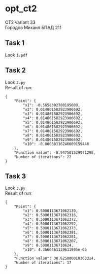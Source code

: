 # opt_ct2
CT2 variant 33  
Городов Михаил БПАД 211

## Task 1
 Look `1.pdf`

## Task 2
 Look `2.py`  
 Result of run:
```
{
    "Point": {
        "x1": -0.5658382700195609,
        "x2": 0.014861582923906692,
        "x3": 0.014861582923906692,
        "x4": 0.014861582923906692,
        "x5": 0.014861582923906692,
        "x6": 0.014861582923906692,
        "x7": 0.014861582923906692,
        "x8": 0.014861582923906692,
        "x9": 0.014861582923906692,
        "x10": -0.00038116246609159446
    },
    "Function value": -8.947501529971298,
    "Number of iterations": 22
}
```
## Task 3
 Look `3.py`  
 Result of run:
```
{
    "Point": {
        "x1": 0.5000113671062139,
        "x2": 0.5000113671062316,
        "x3": 0.5000113671062372,
        "x4": 0.5000113671062292,
        "x5": 0.5000113671062373,
        "x6": 0.5000113671062381,
        "x7": 0.5000113671062281,
        "x8": 0.5000113671062207,
        "x9": 0.50001136710624,
        "x10": 4.3666461139611995e-05
    },
    "Function value": 30.625000018303314,
    "Number of iterations": 17
}
```